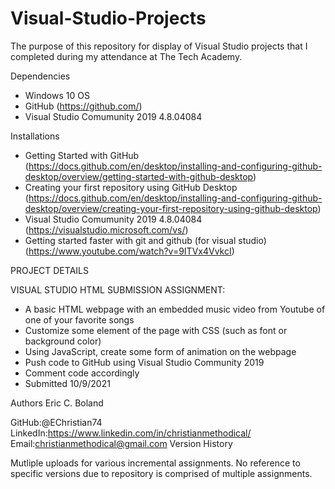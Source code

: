 # Visual-Studio-Projects

The purpose of this repository for display of Visual Studio projects that I completed during my attendance at The Tech Academy.

Dependencies

* Windows 10 OS
* GitHub (https://github.com/)
* Visual Studio Comumunity 2019 4.8.04084


Installations

* Getting Started with GitHub (https://docs.github.com/en/desktop/installing-and-configuring-github-desktop/overview/getting-started-with-github-desktop)
* Creating your first repository using GitHub Desktop (https://docs.github.com/en/desktop/installing-and-configuring-github-desktop/overview/creating-your-first-repository-using-github-desktop)
* Visual Studio Comumunity 2019 4.8.04084 (https://visualstudio.microsoft.com/vs/)
* Getting started faster with git and github (for visual studio) (https://www.youtube.com/watch?v=9ITVx4VvkcI)


PROJECT DETAILS

VISUAL STUDIO HTML SUBMISSION ASSIGNMENT:

* A basic HTML webpage with an embedded music video from Youtube of one of your favorite songs
* Customize some element of the page with CSS (such as font or background color)
* Using JavaScript, create some form of animation on the webpage
* Push code to GitHub using Visual Studio Community 2019
* Comment code accordingly
* Submitted 10/9/2021


Authors Eric C. Boland

GitHub:@EChristian74
LinkedIn:https://www.linkedin.com/in/christianmethodical/
Email:christianmethodical@gmail.com
Version History

Mutliple uploads for various incremental assignments.
No reference to specific versions due to repository is comprised of multiple assignments.
